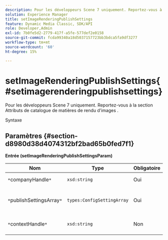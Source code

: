 ```yaml
---
description: Pour les développeurs Scene 7 uniquement. Reportez-vous à la section Attributs de catalogue de matières de rendu d’images .
solution: Experience Manager
title: setImageRenderingPublishSettings
feature: Dynamic Media Classic, SDK/API
role: Developer,Admin
exl-id: 7b0fe5d2-2779-417f-a5fe-577def2e0158
source-git-commit: fcda99340a18d5037157723bb3bdca5fa9df3277
workflow-type: tm+mt
source-wordcount: '60'
ht-degree: 15%

---
```


# setImageRenderingPublishSettings{#setimagerenderingpublishsettings}

Pour les développeurs Scene 7 uniquement. Reportez-vous à la section Attributs de catalogue de matières de rendu d’images .

Syntaxe

## Paramètres {#section-d8980d38d4074312bf2bad65b0fed7f1}

**Entrée (setImageRenderingPublishSettingsParam)**

| Nom | Type | Obligatoire | Description |
|---|---|---|---|
| `*`companyHandle`*` | `xsd:string` | Oui | Poignée de la société. |
| `*`publishSettingsArray`*` | `types:ConfigSettingArray` | Oui | Pour les développeurs Scene 7 uniquement. |
| `*`contextHandle`*` | `xsd:string` | Non | Gérer au contexte de publication. |
